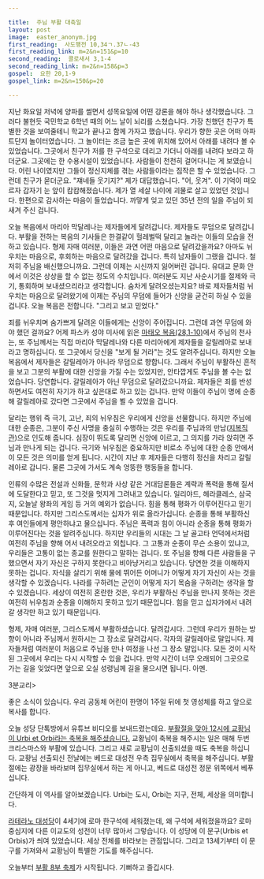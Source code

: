 ```yaml
---

title:  주님 부활 대축일
layout: post 
image:  easter_anonym.jpg
first_reading:  사도행전 10,34ㄱ.37ㄴ-43
first_reading_link: m=2&n=151&p=10
second_reading:  콜로새서 3,1-4
second_reading_link: m=2&n=158&p=3
gospel:  요한 20,1-9
gospel_link: m=2&n=150&p=20

---
```


지난 화요일 저녁에 양파를 썰면서 성목요일에 어떤 강론을 해야 하나 생각했습니다. 그러다 불현듯 국민학교 6학년 때의 어느 날이 뇌리를 스쳤습니다. 가장 친했던 친구가 특별한 것을 보여줄테니 학교가 끝나고 함께 가자고 했습니다. 우리가 향한 곳은 어떠 아파트단지 놀이터였습니다. 그 놀이터는 조금 높은 곳에 위치해 있어서 아래를 내려다 볼 수 있었습니다. 그곳에서 친구가 저를 한 구석으로 데리고 가더니 아래를 내려다 보라고 하더군요. 그곳에는 한 수용시설이 있었습니다. 사람들이 천천히 걸어다니는 게 보였습니다. 어린 나이였지만 그들이 정신지체를 겪는 사람들이라는 짐작은 할 수 있었습니다. 그런데 친구가 묻더군요. "쟤네들 웃기지?" 제가 대답했습니다. "어, 웃겨". 이 기억이 떠오르자 갑자기 눈 앞이 캄캄해졌습니다. 제가 열 세살 나이에 괴물로 살고 있었던 것입니다. 한편으로 감사하는 마음이 들었습니다. 까맣게 잊고 있던 35년 전의 일을 주님이 되새겨 주신 겁니다.

오늘 복음에서 마리아 막달레나는 제자들에게 달려갑니다. 제자들도 무덤으로 달려갑니다. 부활을 전하는 복음의 기사들은 한결같이 헐레벌떡 달리고 놀라는 이들의 모습을 전하고 있습니다. 형제 자매 여러분, 이들은 과연 어떤 마음으로 달려갔을까요? 아마도 뉘우치는 마음으로, 후회하는 마음으로 달려갔을 겁니다. 특히 남자들이 그랬을 겁니다. 철저히 주님을 배신했으니까요. 그런데 이제는 시신까지 잃어버린 겁니다. 유대교 문화 안에서 이것은 상상을 할 수 없는 정도의 수치입니다. 여러분도 지난 사순시기를 절제와 극기, 통회하며 보내셨으리라고 생각합니다. 숨차게 달려오셨는지요? 바로 제자들처럼 뉘우치는 마음으로 달려왔기에 이제는 주님의 무덤에 들어가 신앙을 굳건히 하실 수 있을 겁니다. 오늘 복음은 전합니다. "그리고 보고 믿었다."

죄를 뉘우치며 숨가쁘게 달려온 이들에게는 신앙이 주어집니다. 그런데 과연 무덤에 와야 했던 걸까요? 어제 파스카 성야 미사에 읽은 <a href="https://maria.catholic.or.kr/mobile/bible/read/bible_read.asp?m=2&n=147&p=28">마태오 복음(28,1-10)</a>에서 주님의 천사는, 또 주님께서는 직접 마리아 막달레나와 다른 마리아에게 제자들을 갈릴레아로 보내라고 명하십니다. 또 그곳에서 당신을 "보게 될 거라"는 것도 알려주십니다. 하지만 오늘 복음에서 제자들은 갈릴레아가 아니라 무덤으로 향합니다. 그래서 주님이 부활하신 흔적을 보고 그분의 부활에 대한 신앙을 가질 수는 있었지만, 안타깝게도 주님을 볼 수는 없었습니다. 당연합니다. 갈릴레아가 아닌 무덤으로 달려갔으니까요. 제자들은 죄를 반성하면서도 여전히 자기가 하고 싶은대로 하고 있는 겁니다. 만약 이들이 주님이 명에 순종해 갈릴레아로 갔다면 그곳에서 주님을 뵐 수 있었을 겁니다.

달리는 행위 즉 극기, 고난, 죄의 뉘우침은 우리에게 신앙을 선물합니다. 하지만 주님에 대한 순종은, 그분이 주신 사명을 충실히 수행하는 것은 우리를 주님과의 만남(<a href="https://maria.catholic.or.kr/dictionary/term/term_view.asp?ctxtIdNum=3321&keyword=&gubun=01">지복직관</a>)으로 인도해 줍니다. 심장이 뛰도록 달리면 신앙에 이르고, 그 의지를 가라 앉히면 주님과 만나게 되는 겁니다. 극기와 뉘우침은 중요하지만 비로소 주님에 대한 순종 안에서 이 모든 것은 의미를 얻게 됩니다. 시간이 지난 후 제자들은 다행히 정신을 차리고 갈릴레아로 갑니다. 물론 그곳에 가서도 계속 엉뚱한 행동들을 합니다.

인류의 수많은 전설과 신화들, 문학과 사상 같은 거대담론들은 계략과 폭력을 통해 질서에 도달한다고 믿고, 또 그것을 멋지게 그려내고 있습니다. 일리야드, 헤라클레스, 삼국지, 오늘날 왕좌의 게임 등 거의 예외가 없습니다. 힘을 통해 평화가 이루어진다고 믿기 때문입니다. 하지만 그리스도께서는 십자가 위로 올라가십니다. 순종을 통해 부활하신 후 여인들에게 평안하냐고 물으십니다. 주님은 폭력과 힘이 아니라 순종을 통해 평화가 이루어진다는 것을 알려주십니다. 하지만 우리들의 시대는 그 날 골고타 언덕에서처럼 여전히 주님을 향해 어서 내려오라고 외칩니다. 그 고통과 순종이 무슨 소용이 있냐고, 우리들은 고통이 없는 종교를 원한다고 말하는 겁니다. 또 주님을 향해 다른 사람들을 구했으면서 자기 자신은 구하지 못한다고 비아냥거리고 있습니다. 당연한 것을 이해하지 못하는 겁니다. 자식을 살리기 위해 물에 뛰어든 어머니가 어떻게 자기 자신이 사는 것을 생각할 수 있겠습니다. 나라를 구하려는 군인이 어떻게 자기 목숨을 구하려는 생각을 할 수 있겠습니다. 세상이 여전히 혼란한 것은, 우리가 부활하신 주님을 만나지 못하는 것은 여전히 뉘우침과 순종을 이해하지 못하고 있기 때문입니다. 힘을 믿고 십자가에서 내려갈 생각만 하고 있기 때문입니다.

형제, 자매 여러분, 그리스도께서 부활하셨습니다. 달려갑시다. 그런데 우리가 원하는 방향이 아니라 주님께서 원하시는 그 장소로 달려갑시다. 각자의 갈릴레아로 말입니다. 제자들처럼 여러분이 처음으로 주님을 만나 여정을 나선 그 장소 말입니다. 모든 것이 시작된 그곳에서 우리는 다시 시작할 수 있을 겁니다. 만약 시간이 너무 오래되어 그곳으로 가는 길을 잊었다면 앞으로 오실 성령님께 길을 물으시면 됩니다. 아멘.

3분교리>  

좋은 소식이 있습니다. 우리 공동체 어린이 한명이 1주일 뒤에 첫 영성체를 하고 앞으로 복사를 합니다.

오늘 성당 단톡방에서 유튜브 비디오를 보내드렸는데요. <a href="https://www.vatican.va/content/francesco/en/events/event.dir.html/content/vaticanevents/en/2023/4/9/urbi-et-orbi.html">부활절을 맞아 12시에 교황님이 Urbi et Orbi라는 축복을 해주셨습니다.</a> 교황님이 축복을 해주시는 일은 매해 두번 크리스마스와 부활에 있습니다. 그리고 새로 교황님이 선출되셨을 때도 축복을 하십니다.
교황님 선출되신 전날에는 베드로 대성전 우측 집무실에서 축복을 해주십니다. 부활절에는 광장을 바라보며 집무실에서 하는 게 아니고, 베드로 대성전 정문 위쪽에서 베푸십니다.

간단하게 이 역사를 알아보겠습니다. Urbi는 도시, Orbi는 지구, 전체, 세상을 의미합니다.  

<a href="https://maria.catholic.or.kr/dictionary/term/term_view.asp?ctxtIdNum=5454&keyword=%EB%9D%BC%ED%85%8C%EB%9D%BC%EB%85%B8&gubun=02">라테라노 대성당</a>이 4세기에 로마 한구석에 세워졌는데, 왜 구석에 세워졌을까요? 로마 중심지에 다른 이교도의 성전이 너무 많아서 그렇습니다. 이 성당에 이 문구(Urbis et Orbis)가 씌여 있었습니다. 세상 전체를 바라보는 관점입니다.
그리고 13세기부터 이 문구를 가져와서 교황님이 특별한 기도를 해주십니다.

오늘부터 <a href="https://pds.catholic.or.kr/pdsm/bbs_view.asp?id=25307&mwtype=S&menu=4826">부활 8부 축제</a>가 시작됩니다. 기뻐하고 즐깁시다.
